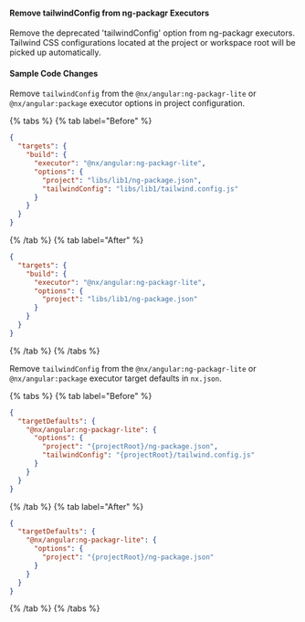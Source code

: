 #### Remove tailwindConfig from ng-packagr Executors

Remove the deprecated 'tailwindConfig' option from ng-packagr executors. Tailwind CSS configurations located at the project or workspace root will be picked up automatically.

#### Sample Code Changes

Remove `tailwindConfig` from the `@nx/angular:ng-packagr-lite` or `@nx/angular:package` executor options in project configuration.

{% tabs %}
{% tab label="Before" %}

```json {% fileName="libs/my-lib/project.json" %}
{
  "targets": {
    "build": {
      "executor": "@nx/angular:ng-packagr-lite",
      "options": {
        "project": "libs/lib1/ng-package.json",
        "tailwindConfig": "libs/lib1/tailwind.config.js"
      }
    }
  }
}
```

{% /tab %}
{% tab label="After" %}

```json {% fileName="libs/my-lib/project.json" %}
{
  "targets": {
    "build": {
      "executor": "@nx/angular:ng-packagr-lite",
      "options": {
        "project": "libs/lib1/ng-package.json"
      }
    }
  }
}
```

{% /tab %}
{% /tabs %}

Remove `tailwindConfig` from the `@nx/angular:ng-packagr-lite` or `@nx/angular:package` executor target defaults in `nx.json`.

{% tabs %}
{% tab label="Before" %}

```json {% fileName="nx.json" %}
{
  "targetDefaults": {
    "@nx/angular:ng-packagr-lite": {
      "options": {
        "project": "{projectRoot}/ng-package.json",
        "tailwindConfig": "{projectRoot}/tailwind.config.js"
      }
    }
  }
}
```

{% /tab %}
{% tab label="After" %}

```json {% fileName="nx.json" %}
{
  "targetDefaults": {
    "@nx/angular:ng-packagr-lite": {
      "options": {
        "project": "{projectRoot}/ng-package.json"
      }
    }
  }
}
```

{% /tab %}
{% /tabs %}
